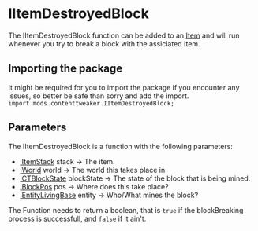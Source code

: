 # IItemDestroyedBlock

The IItemDestroyedBlock function can be added to an [Item](/Mods/ContentTweaker/Vanilla/Creatable_Content/Item) and will run whenever you try to break a block with the assiciated Item.

## Importing the package
It might be required for you to import the package if you encounter any issues, so better be safe than sorry and add the import.  
`import mods.contenttweaker.IItemDestroyedBlock;` 


## Parameters
The IItemDestroyedBlock is a function with the following parameters:

- [IItemStack](/Vanilla/Items/IItemStack) stack → The item.
- [IWorld](/Mods/ContentTweaker/Vanilla/Types/World/IWorld) world → The world this takes place in
- [ICTBlockState](/Mods/ContentTweaker/Vanilla/Types/Block/ICTBlockState) blockState → The state of the block that is being mined.
- [IBlockPos](/Mods/ContentTweaker/Vanilla/Types/Block/IBlockPos) pos → Where does this take place?
- [IEntityLivingBase](/Vanilla/Entities/IEntityLivingBase) entity → Who/What mines the block?

The Function needs to return a boolean, that is `true` if the blockBreaking process is successfull, and `false` if it ain't.